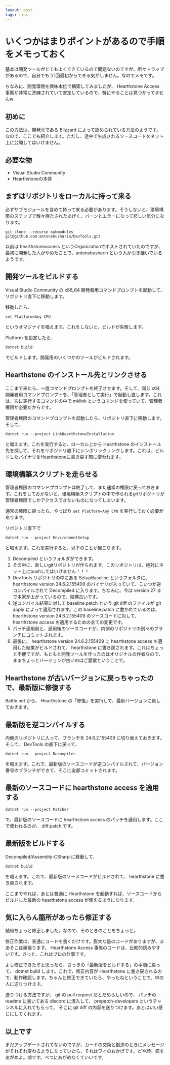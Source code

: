 ```yaml
---
layout: post
tags: tips
---
```


# いくつかはまりポイントがあるので手順をメモっておく

基本は開発ツールがとてもよくできているので問題ないのですが、所々トラップがあるので、自分でもう1回最初からできる気がしません。なのでメモです。

ちなみに、開発環境を興味本位で構築してみましたが、 Hearthstone Access 事態が非常に洗練されていて安定しているので、特にやることは見つかってませんw

## 初めに

この方法は、開発元である Blizzard によって認められている方法のようです。なので、ここでも紹介します。ただし、途中で生成されるソースコードをネット上に公開してはいけません。

## 必要な物

- Visual Studio Community
- Hearthstoneの本体

## まずはリポジトリをローカルに持って来る

必ずサブモジュールを含めて持って来る必要があります。そうしないと、環境構築のステップで散々待たされたあげく、バーンとエラーになって悲しい気分になります。

`git clone --recurse-submodules git@github.com:antonshusharin/DevTools.git`

以前は hearthstoneaccess というOrganizationでホストされていたのですが、最初に開発した人がやめたことで、antonshusharin という人が引き継いでいるようです。

## 開発ツールをビルドする

Visual Studio Community の x86_64 開発者用コマンドプロンプトを起動して、リポジトリ直下に移動します。

移動したら、

`set Platform=Any CPU`

というオマジナイを唱えます。これをしないと、ビルドが失敗します。

Platform を設定したら、

`dotnet build`

でビルドします。開発用のいくつかのツールがビルドされます。

## Hearthstone のインストール先とリンクさせる

ここまで来たら、一度コマンドプロンプトを終了させます。そして、同じ x64 開発者用コマンドプロンプトを、「管理者として実行」で起動し直します。これは、次に実行するコマンドの中で mklink というコマンドを使っていて、管理者権限が必要だからです。

管理者権限のコマンドプロンプトを起動したら、リポジトリ直下に移動します。そして、

`dotnet run --project LinkHearthstoneInstallation`

と唱えます。これを実行すると、ローカル上から Hearthstone のインストール先を探して、それをリポジトリ直下にシンボリックリンクします。これは、ビルドしたバイナリをHearthstoneに書き戻す際に使われます。

## 環境構築スクリプトを走らせる

管理者権限のコマンドプロンプトは終了して、また通常の権限に戻っておきます。これをしておかないと、環境構築スクリプトの中で作られるgitリポジトリが管理者権限でしかアクセスできないものになってしまいます。

通常の権限に戻ったら、やっぱり `set Platform=Any CPU` を実行しておく必要があります。

リポジトリ直下で

`dotnet run --project EnvironmentSetup`

と唱えます。これを実行すると、以下のことが起こります。

1. Decompiled というフォルダができます。
2. その中に、新しいgitリポジトリが作られます。このリポジトリは、絶対にネット上にpushしてはいけません！！！
3. DevTools リポジトリの中にある SetupBaseline というフォルダに、 hearthstone version 24.6.2.155409 のバイナリが入っていて、こいつが逆コンパイルされて Decompiled に入ります。ちなみに、今は version 27 まで本家が上がっているので、結構古いです。
4. 逆コンパイル結果に対して baseline.patch という git diff のファイルが git apply によって適用されます。この baseline.patch に書かれているのは、 hearthstone version 24.6.2.155409 のソースコードに対して、 hearthstone access を適用するための全ての変更です。
5. パッチ適用前と、適用後のソースコードが、内側のリポジトリの別々のブランチにコミットされます。
6. 最後に、 hearthstone version 24.6.2.155409 に hearthstone access を適用した結果がビルドされて、 hearthstone に書き戻されます。これはちょっと不便ですが、もともと開発ツールを作ったのはオリジナルの作者なので、まぁちょっとバージョンが古いのはご愛敬ということで。

## Hearthstone が古いバージョンに戻っちゃったので、最新版に修復する

Battle.net から、 Hearthstone の「修復」を実行して、最新バージョンに戻しておきます。

## 最新版を逆コンパイルする

内側のリポジトリに入って、ブランチを 24.6.2.155409 に切り替えておきます。そして、 DevTools の直下に戻って、

`dotnet run --project Decompiler`

を唱えます。これで、最新版のソースコードが逆コンパイルされて、バージョン番号のブランチができて、そこに全部コミットされます。

## 最新のソースコードに hearthstone access を適用する

```
dotnet run --project Patcher
```

で、最新版のソースコードに hearthstone access のパッチを適用します。ここで使われるのが、 diff.patch です。

## 最新版をビルドする

Decompiled/Assembly-CSharp に移動して、

```
dotnet build
```

を唱えます。これで、最新版のソースコードがビルドされて、 hearthstone に書き戻されます。

ここまでやれば、あとは普通に Hearthstone を起動すれば、ソースコードからビルドした最新の hearthstone access が使えるようになります。

## 気に入らん箇所があったら修正する

結局ちょっと修正しました。なので、そのときのことをちょっと。

修正作業は、普通にコードを書くだけです。膨大な量のコードがありますが、まあそこは頑張ります。 Hearthstone Access 事態のコードは、比較的読みやすいです。きっと、これはプロの仕事です。

よし修正できたぞと思ったら、さっきの「最新版をビルドする」の手順に戻って、 dotnet build します。これで、修正内容が Hearthstone に書き戻されるので、動作確認します。ちゃんと修正できていたら、やったねということで、中の人に送りつけます。

送りつける方法ですが、 git の pull request だとだめらしいので、 パッチの readme に書いてある discord に潜入して、 prepatch-developers というチャンネルに入れてもらって、 そこに git diff の内容を送りつけます。あとはいい感じにしてくれます。

## 以上です

まだアップデートされてないのですが、カードの交換と鍛造のときにメッセージがそれぞれ変わるようになっていたら、それはワイのおかげです。どや顔。猫をあがめよ。嘘です。べつにあがめなくていいです。
